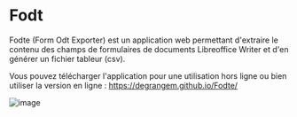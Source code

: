 # Fodt
 
Fodte (Form Odt Exporter) est un application web permettant d'extraire le contenu des champs de formulaires de documents Libreoffice Writer et d'en générer un fichier tableur (csv).

Vous pouvez télécharger l'application pour une utilisation hors ligne ou bien utiliser la version en ligne : https://degrangem.github.io/Fodte/

![image](https://user-images.githubusercontent.com/53106394/111541787-34186400-8771-11eb-91f6-848f938d700b.png)
